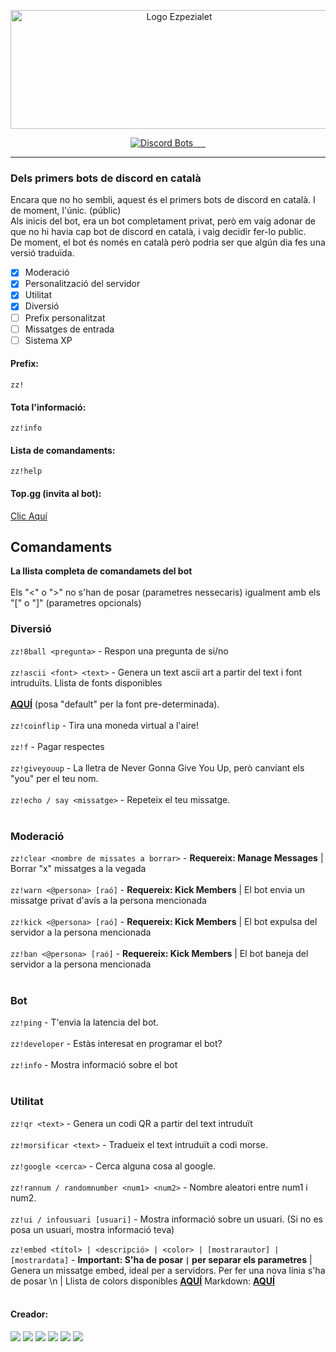 <p align="center">
	<img src="https://cdn.discordapp.com/attachments/716194103813210180/721050026427809863/ezpezialet-sense-fondo-llnegres_2.png" 	alt="Logo Ezpezialet"  width="524" height="190">
</p>


<p align="center">
  <a href="https://top.gg/bot/553883586210562060">
    <img src="https://top.gg/api/widget/status/553883586210562060.svg?noavatar=true" alt="Discord Bots">
    <img src="https://top.gg/api/widget/lib/553883586210562060.svg?noavatar=true" alt="">
    <img src="https://top.gg/api/widget/servers/553883586210562060.svg?noavatar=true" alt="">
    <img src="https://top.gg/api/widget/owner/553883586210562060.svg?noavatar=true" alt="">
    <img src="https://top.gg/api/widget/upvotes/553883586210562060.svg?noavatar=true" alt="">
  </a>
    <img src="https://img.shields.io/pypi/v/discord.py?label=discord.py" alt="">
</p>

--------

### Dels primers bots de discord en català
Encara que no ho sembli, aquest &eacute;s el primers bots de discord en catal&agrave;. I de moment, l'&uacute;nic. (públic)<br>Als inicis del bot, era un bot completament privat, per&ograve; em vaig adonar de que no hi havia cap bot de discord en catal&agrave;, i vaig decidir fer-lo public.<br />De moment, el bot &eacute;s només en catal&agrave; per&ograve; podria ser que alg&uacute;n dia fes una versi&oacute; tradu&iuml;da.

- [x] Moderació
- [x] Personalització del servidor
- [x] Utilitat
- [x] Diversió
- [ ] Prefix personalitzat
- [ ] Missatges de entrada
- [ ] Sistema XP

#### Prefix:
`zz!`

#### Tota l'informació:
`zz!info`

#### Lista de comandaments:
`zz!help`

#### Top.gg (invita al bot):
[Clic Aquí](https://top.gg/bot/553883586210562060 "Fes clic aqui per anar a la pàgina de top.gg")

## Comandaments
**La llista completa de comandamets del bot**<br></br>
Els "<" o ">" no s'han de posar (parametres nessecaris) igualment amb els "[" o "]" (parametres opcionals)

### Diversió
`zz!8ball <pregunta>` - Respon una pregunta de si/no<br></br>
`zz!ascii <font> <text>` - Genera un text ascii art a partir del text i font intruduïts. Llista de fonts disponibles<br></br> [**AQUÍ**](http://www.figlet.org/examples.html) (posa "default" per la font pre-determinada).<br></br>
`zz!coinflip` - Tira una moneda virtual a l'aire!<br></br>
`zz!f` - Pagar respectes<br></br>
`zz!giveyouup` - La lletra de Never Gonna Give You Up, però canviant els "you" per el teu nom.<br></br>
`zz!echo / say <missatge>` -  Repeteix el teu missatge.<br></br>

### Moderació
`zz!clear <nombre de missates a borrar>` - **Requereix: Manage Messages** | Borrar "x" missatges a la vegada<br></br>
`zz!warn <@persona> [raó]` - **Requereix: Kick Members** | El bot envia un missatge privat d'avís a la persona mencionada<br></br>
`zz!kick <@persona> [raó]` - **Requereix: Kick Members** | El bot expulsa del servidor a la persona mencionada<br></br>
`zz!ban <@persona> [raó]` - **Requereix: Kick Members** | El bot baneja del servidor a la persona mencionada<br></br>

### Bot
`zz!ping` - T'envia la latencia del bot.<br></br>
`zz!developer` - Estàs interesat en programar el bot?<br></br>
`zz!info` - Mostra informació sobre el bot<br></br>

### Utilitat
`zz!qr <text>` - Genera un codi QR a partir del text intruduït<br></br>
`zz!morsificar <text>` - Tradueix el text intruduït a codi morse.<br></br>
`zz!google <cerca>` - Cerca alguna cosa al google.<br></br>
`zz!rannum / randomnumber <num1> <num2>` - Nombre aleatori entre num1 i num2.<br></br>
`zz!ui / infousuari [usuari]` - Mostra informació sobre un usuari. (Si no es posa un usuari, mostra informació teva)<br></br>
`zz!embed <títol> | <descripció> | <color> | [mostrarautor] | [mostrardata]` - **Important: S'ha de posar `|` per separar els parametres** | Genera un missatge embed, ideal per a servidors. Per fer una nova línia s'ha de posar \n | Llista de colors disponibles [**AQUÍ**](https://gist.github.com/Soheab/d9cf3f40e34037cfa544f464fc7d919e#file-discord-colour-md) Markdown: [**AQUÍ**](https://docs.discord.club/embedg/reference/markdown)<br></br>


#### Creador:
[![](https://img.shields.io/badge/MrOrange9__JCT-Twitch-blueviolet?logo=twitch&logoColor=ffffff)](https://www.twitch.tv/mrorange9jct) [![](https://img.shields.io/badge/MrOrange9%20JCT-YouTube-ff0000?logo=youtube)](https://www.youtube.com/channel/UCPeW7VCCyDmXl2Gv-CCZJXw) ![](https://img.shields.io/badge/MrOrange9__JCT%239999-Discord-%237289DA?logo=discord&logoColor=ffffff) [![](https://img.shields.io/badge/mrorange9__jct-Instagram-E1306C?logo=instagram&logoColor=ffffff)](https://www.instagram.com/mrorange9_jct/) [![](https://img.shields.io/badge/MrOrange9--JCT-GitHub-lightgrey?logo=github)](https://github.com/MrOrange9-JCT) [![](https://img.shields.io/badge/MrOrange9%20JCT-Steam-32668f?logo=steam)](https://steamcommunity.com/id/mrorange9jct/)
